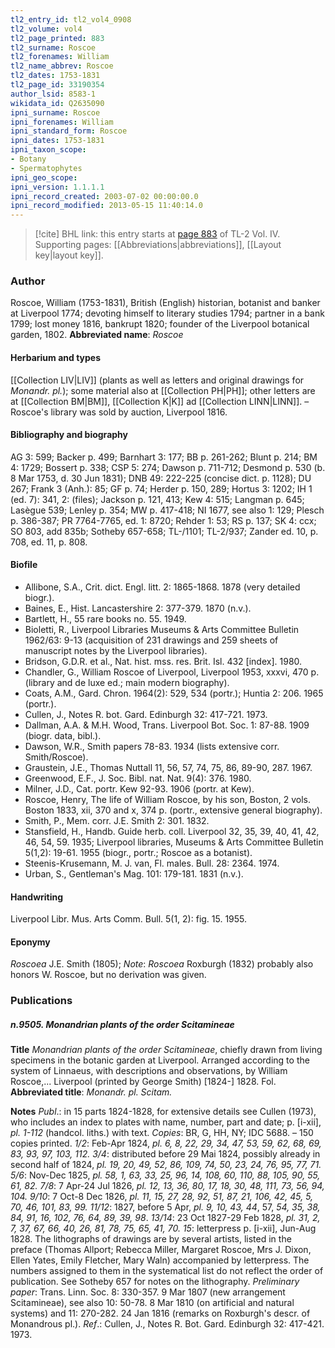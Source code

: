 ```yaml
---
tl2_entry_id: tl2_vol4_0908
tl2_volume: vol4
tl2_page_printed: 883
tl2_surname: Roscoe
tl2_forenames: William
tl2_name_abbrev: Roscoe
tl2_dates: 1753-1831
tl2_page_id: 33190354
author_lsid: 8583-1
wikidata_id: Q2635090
ipni_surname: Roscoe
ipni_forenames: William
ipni_standard_form: Roscoe
ipni_dates: 1753-1831
ipni_taxon_scope: 
- Botany
- Spermatophytes
ipni_geo_scope: 
ipni_version: 1.1.1.1
ipni_record_created: 2003-07-02 00:00:00.0
ipni_record_modified: 2013-05-15 11:40:14.0
---
```



> [!cite] BHL link: this entry starts at [page 883](https://www.biodiversitylibrary.org/page/33190354) of TL-2 Vol. IV.
> Supporting pages: [[Abbreviations|abbreviations]], [[Layout key|layout key]].

### Author

Roscoe, William (1753-1831), British (English) historian, botanist and banker at Liverpool 1774; devoting himself to literary studies 1794; partner in a bank 1799; lost money 1816, bankrupt 1820; founder of the Liverpool botanical garden, 1802. 
**Abbreviated name**: *Roscoe*

#### Herbarium and types

[[Collection LIV|LIV]] (plants as well as letters and original drawings for *Monandr. pl.*); some material also at [[Collection PH|PH]]; other letters are at [[Collection BM|BM]], [[Collection K|K]] ad [[Collection LINN|LINN]]. – Roscoe's library was sold by auction, Liverpool 1816.

#### Bibliography and biography

AG 3: 599; Backer p. 499; Barnhart 3: 177; BB p. 261-262; Blunt p. 214; BM 4: 1729; Bossert p. 338; CSP 5: 274; Dawson p. 711-712; Desmond p. 530 (b. 8 Mar 1753, d. 30 Jun 1831); DNB 49: 222-225 (concise dict. p. 1128); DU 267; Frank 3 (Anh.): 85; GF p. 74; Herder p. 150, 289; Hortus 3: 1202; IH 1 (ed. 7): 341, 2: (files); Jackson p. 121, 413; Kew 4: 515; Langman p. 645; Lasègue 539; Lenley p. 354; MW p. 417-418; NI 1677, see also 1: 129; Plesch p. 386-387; PR 7764-7765, ed. 1: 8720; Rehder 1: 53; RS p. 137; SK 4: ccx; SO 803, add 835b; Sotheby 657-658; TL-/1101; TL-2/937; Zander ed. 10, p. 708, ed. 11, p. 808.

#### Biofile

- Allibone, S.A., Crit. dict. Engl. litt. 2: 1865-1868. 1878 (very detailed biogr.).
- Baines, E., Hist. Lancastershire 2: 377-379. 1870 (n.v.).
- Bartlett, H., 55 rare books no. 55. 1949.
- Bioletti, R., Liverpool Libraries Museums & Arts Committee Bulletin 1962/63: 9-13 (acquisition of 231 drawings and 259 sheets of manuscript notes by the Liverpool libraries).
- Bridson, G.D.R. et al., Nat. hist. mss. res. Brit. Isl. 432 \[index\]. 1980.
- Chandler, G., William Roscoe of Liverpool, Liverpool 1953, xxxvi, 470 p. (library and de luxe ed.; main modern biography).
- Coats, A.M., Gard. Chron. 1964(2): 529, 534 (portr.); Huntia 2: 206. 1965 (portr.).
- Cullen, J., Notes R. bot. Gard. Edinburgh 32: 417-721. 1973.
- Dallman, A.A. & M.H. Wood, Trans. Liverpool Bot. Soc. 1: 87-88. 1909 (biogr. data, bibl.).
- Dawson, W.R., Smith papers 78-83. 1934 (lists extensive corr. Smith/Roscoe).
- Graustein, J.E., Thomas Nuttall 11, 56, 57, 74, 75, 86, 89-90, 287. 1967.
- Greenwood, E.F., J. Soc. Bibl. nat. Nat. 9(4): 376. 1980.
- Milner, J.D., Cat. portr. Kew 92-93. 1906 (portr. at Kew).
- Roscoe, Henry, The life of William Roscoe, by his son, Boston, 2 vols. Boston 1833, xii, 370 and x, 374 p. (portr., extensive general biography).
- Smith, P., Mem. corr. J.E. Smith 2: 301. 1832.
- Stansfield, H., Handb. Guide herb. coll. Liverpool 32, 35, 39, 40, 41, 42, 46, 54, 59. 1935; Liverpool libraries, Museums & Arts Committee Bulletin 5(1,2): 19-61. 1955 (biogr., portr.; Roscoe as a botanist).
- Steenis-Krusemann, M. J. van, Fl. males. Bull. 28: 2364. 1974.
- Urban, S., Gentleman's Mag. 101: 179-181. 1831 (n.v.).

#### Handwriting

Liverpool Libr. Mus. Arts Comm. Bull. 5(1, 2): fig. 15. 1955.

#### Eponymy

*Roscoea* J.E. Smith (1805); *Note*: *Roscoea* Roxburgh (1832) probably also honors W. Roscoe, but no derivation was given.

### Publications

##### n.9505. Monandrian plants of the order Scitamineae

**Title**
*Monandrian plants of the order Scitamineae*, chiefly drawn from living specimens in the botanic garden at Liverpool. Arranged according to the system of Linnaeus, with descriptions and observations, by William Roscoe,... Liverpool (printed by George Smith) \[1824-\] 1828. Fol.
**Abbreviated title**: *Monandr. pl. Scitam.*

**Notes**
*Publ*.: in 15 parts 1824-1828, for extensive details see Cullen (1973), who includes an index to plates with name, number, part and date; p. \[i-xii\], *pl. 1-112* (handcol. liths.) with text. *Copies*: BR, G, HH, NY; IDC 5688. – 150 copies printed.
*1/2*: Feb-Apr 1824, *pl. 6, 8, 22, 29, 34, 47, 53, 59, 62, 68, 69, 83, 93, 97, 103, 112.*
*3/4*: distributed before 29 Mai 1824, possibly already in second half of 1824, *pl. 19, 20, 49, 52, 86, 109, 74, 50, 23, 24, 76, 95, 77, 71.*
*5/6*: Nov-Dec 1825, *pl. 58, 1, 63, 33, 25, 96, 14, 108, 60, 110, 88, 105, 90, 55, 61, 82.*
*7/8*: 7 Apr-24 Jul 1826, *pl. 12, 13, 36, 80, 17, 18, 30, 48, 111, 73, 56, 94, 104.*
*9/10*: 7 Oct-8 Dec 1826, *pl. 11, 15, 27, 28, 92, 51, 87, 21, 106, 42, 45, 5, 70, 46, 101, 83, 99.*
*11/12*: 1827, before 5 Apr, *pl. 9, 10, 43, 44*, 57, *54, 35, 38, 84, 91, 16, 102, 76, 64, 89, 39, 98*.
*13/14*: 23 Oct 1827-29 Feb 1828, *pl. 31, 2, 7, 37, 67, 66, 40, 26, 81, 78, 75, 65, 41, 70.*
*15*: letterpress p. \[i-xii\], Jun-Aug 1828.
The lithographs of drawings are by several artists, listed in the preface (Thomas Allport; Rebecca Miller, Margaret Roscoe, Mrs J. Dixon, Ellen Yates, Emily Fletcher, Mary Waln) accompanied by letterpress. The numbers assigned to them in the systematical list do not reflect the order of publication. See Sotheby 657 for notes on the lithography.
*Preliminary paper*: Trans. Linn. Soc. 8: 330-357. 9 Mar 1807 (new arrangement Scitamineae), see also 10: 50-78. 8 Mar 1810 (on artificial and natural systems) and 11: 270-282. 24 Jan 1816 (remarks on Roxburgh's descr. of Monandrous pl.).
*Ref*.: Cullen, J., Notes R. Bot. Gard. Edinburgh 32: 417-421. 1973.


